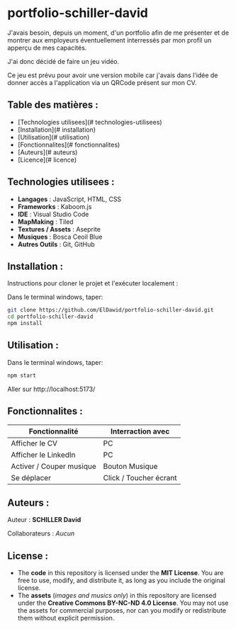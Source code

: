 # portfolio-schiller-david

J'avais besoin, depuis un moment, d'un portfolio afin de me présenter et de montrer aux employeurs éventuellement interressés par mon profil un apperçu de mes capacités.

J'ai donc décidé de faire un jeu vidéo.

Ce jeu est prévu pour avoir une version mobile car j'avais dans l'idée de donner accès a l'application via un QRCode présent sur mon CV.



## Table des matières :

- [Technologies utilisees](# technologies-utilisees)
- [Installation](# installation)
- [Utilisation](# utilisation)
- [Fonctionnalites](# fonctionnalites)
- [Auteurs](# auteurs)
- [Licence](# licence)



## Technologies utilisees :

- **Langages** : JavaScript, HTML, CSS
- **Frameworks** : Kaboom.js
- **IDE** : Visual Studio Code
- **MapMaking** : Tiled
- **Textures / Assets** : Aseprite
- **Musiques** : Bosca Ceoil Blue
- **Autres Outils** : Git, GitHub



## Installation :

Instructions pour cloner le projet et l'exécuter localement :


Dans le terminal windows, taper:
```bash
git clone https://github.com/ElDawid/portfolio-schiller-david.git
cd portfolio-schiller-david
npm install
```



## Utilisation :

Dans le terminal windows, taper:
```bash
npm start
```
Aller sur http://localhost:5173/



## Fonctionnalites :

|  Fonctionnalité           |    Interraction avec    |
|---------------------------|-------------------------|
| Afficher le CV            | PC                      |
| Afficher le LinkedIn      | PC                      |
| Activer / Couper musique  | Bouton Musique          |
| Se déplacer               | Click / Toucher écrant  |



## Auteurs :

Auteur : **SCHILLER David**

Collaborateurs : *Aucun*



## License :

- The **code** in this repository is licensed under the **MIT License**. You are free to use, modify, and distribute it, as long as you include the original license.
- The **assets** (*images and musics only*) in this repository are licensed under the **Creative Commons BY-NC-ND 4.0 License**. You may not use the assets for commercial purposes, nor can you modify or redistribute them without explicit permission.
